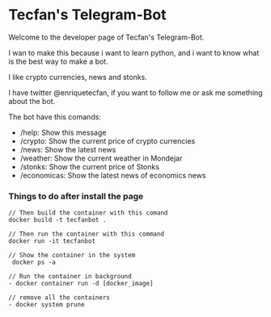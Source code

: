 # Tecfan's Telegram-Bot

Welcome to the developer page of Tecfan's Telegram-Bot.

I wan to make this because i want to learn python, and i want to know what is the best way to make a bot.

I like crypto currencies, news and stonks.

I have twitter @enriquetecfan, if you want to follow me or ask  me something about the bot.

The bot have this comands:
+ /help: Show this message 
+ /crypto: Show the current price of crypto currencies
+ /news: Show the latest news
+ /weather: Show the current weather in Mondejar
+ /stonks: Show the current price of Stonks
+ /economicas: Show the latest news of economics news

### Things to do after install the page

``` 
// Then build the container with this comand 
docker build -t tecfanbot .

// Then run the container with this command
docker run -it tecfanbot 

// Show the container in the system
 docker ps -a 

// Run the container in background 
- docker container run -d [docker_image]

// remove all the containers
- docker system prune

```
